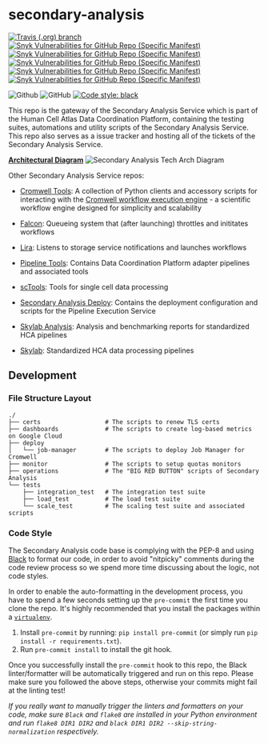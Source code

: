 # secondary-analysis

[![Travis (.org) branch](https://img.shields.io/travis/HumanCellAtlas/secondary-analysis/master.svg?label=Unit%20Test%20on%20Travis%20CI%20&style=flat-square&logo=Travis)](https://travis-ci.org/HumanCellAtlas/secondary-analysis)
[![Snyk Vulnerabilities for GitHub Repo (Specific Manifest)](https://img.shields.io/snyk/vulnerabilities/github/HumanCellAtlas/secondary-analysis/dashboards/requirements.txt.svg?label=Snyk%20Dashboards%20Vulnerabilities&logo=Snyk)](https://snyk.io/test/github/HumanCellAtlas/secondary-analysis?targetFile=dashboards/requirements.txt)
[![Snyk Vulnerabilities for GitHub Repo (Specific Manifest)](https://img.shields.io/snyk/vulnerabilities/github/HumanCellAtlas/secondary-analysis/tests/integration_test/requirements.txt.svg?label=Snyk%20Integration%20Test%20Vulnerabilities&logo=Snyk)](https://snyk.io/test/github/HumanCellAtlas/secondary-analysis?targetFile=tests/integration_test/requirements.txt)
[![Snyk Vulnerabilities for GitHub Repo (Specific Manifest)](https://img.shields.io/snyk/vulnerabilities/github/HumanCellAtlas/secondary-analysis/tests/load_test/requirements.txt.svg?label=Snyk%20Load%20Test%20Vulnerabilities&logo=Snyk)](https://snyk.io/test/github/HumanCellAtlas/secondary-analysis?targetFile=tests/load_test/requirements.txt)
[![Snyk Vulnerabilities for GitHub Repo (Specific Manifest)](https://img.shields.io/snyk/vulnerabilities/github/HumanCellAtlas/secondary-analysis/tests/scale_test/requirements.txt.svg?label=Snyk%20Scale%20Test%20Vulnerabilities&logo=Snyk)](https://snyk.io/test/github/HumanCellAtlas/secondary-analysis?targetFile=tests/scale_test/requirements.txt)
[![Snyk Vulnerabilities for GitHub Repo (Specific Manifest)](https://img.shields.io/snyk/vulnerabilities/github/HumanCellAtlas/secondary-analysis/dev-requirements.txt.svg?label=Snyk%20Dev%20Dependencies%20Vulnerabilities&logo=Snyk)](https://snyk.io/test/github/HumanCellAtlas/secondary-analysis?targetFile=dev-requirements.txt)

![Github](https://img.shields.io/badge/python-3.6-green.svg?style=flat-square&logo=python&colorB=blue)
![GitHub](https://img.shields.io/github/license/HumanCellAtlas/secondary-analysis.svg?style=flat-square&colorB=blue)
[![Code style: black](https://img.shields.io/badge/Code%20Style-black-000000.svg?style=flat-square)](https://github.com/ambv/black)

This repo is the gateway of the Secondary Analysis Service which is part of the Human Cell Atlas Data Coordination Platform, containing the testing suites, automations and utility scripts of the Secondary Analysis Service. This repo also serves as a issue tracker and hosting all of the tickets of the Secondary Analysis Service.

**[Architectural Diagram](https://www.lucidchart.com/invitations/accept/2cb0c91a-bee3-4b4d-a8f8-f2e8b0a4869f)**
![Secondary Analysis Tech Arch Diagram](https://www.lucidchart.com/publicSegments/view/09aaf54a-ba45-4951-a436-9bfce57c49f6/image.png)

Other Secondary Analysis Service repos:

- [Cromwell Tools](https://github.com/broadinstitute/cromwell-tools): A collection of Python clients and accessory scripts for interacting with the [Cromwell workflow execution engine](https://github.com/broadinstitute/cromwell) - a scientific workflow engine designed for simplicity and scalability

- [Falcon](https://github.com/HumanCellAtlas/falcon): Queueing system that (after launching) throttles and inititates workflows 

- [Lira](https://github.com/HumanCellAtlas/lira): Listens to storage service notifications and launches workflows

- [Pipeline Tools](https://github.com/HumanCellAtlas/pipeline-tools): Contains Data Coordination Platform adapter pipelines and associated tools

- [scTools](https://github.com/HumanCellAtlas/sctools): Tools for single cell data processing

- [Secondary Analysis Deploy](https://github.com/HumanCellAtlas/secondary-analysis-deploy): Contains the deployment configuration and scripts for the Pipeline Execution Service

- [Skylab Analysis](https://github.com/HumanCellAtlas/skylab-analysis): Analysis and benchmarking reports for standardized HCA pipelines

- [Skylab](https://github.com/HumanCellAtlas/skylab): Standardized HCA data processing pipelines

## Development

### File Structure Layout

```
./
├── certs                  # The scripts to renew TLS certs
├── dashboards             # The scripts to create log-based metrics on Google Cloud
├── deploy
│   └── job-manager        # The scripts to deploy Job Manager for Cromwell
├── monitor                # The scripts to setup quotas monitors
├── operations             # The "BIG RED BUTTON" scripts of Secondary Analysis
└── tests
    ├── integration_test   # The integration test suite
    ├── load_test          # The load test suite
    └── scale_test         # The scaling test suite and associated scripts
```

### Code Style

The Secondary Analysis code base is complying with the PEP-8 and using [Black](https://github.com/ambv/black) to 
format our code, in order to avoid "nitpicky" comments during the code review process so we spend more time discussing about the logic, not code styles.

In order to enable the auto-formatting in the development process, you have to spend a few seconds setting up the `pre-commit` the first time you clone the repo. It's highly recommended that you install the packages within a [`virtualenv`](https://virtualenv.pypa.io/en/latest/userguide/).

1. Install `pre-commit` by running: `pip install pre-commit` (or simply run `pip install -r requirements.txt`).
2. Run `pre-commit install` to install the git hook.

Once you successfully install the `pre-commit` hook to this repo, the Black linter/formatter will be automatically triggered and run on this repo. Please make sure you followed the above steps, otherwise your commits might fail at the linting test!

_If you really want to manually trigger the linters and formatters on your code, make sure `Black` and `flake8` are installed in your Python environment and run `flake8 DIR1 DIR2` and `black DIR1 DIR2 --skip-string-normalization` respectively._
